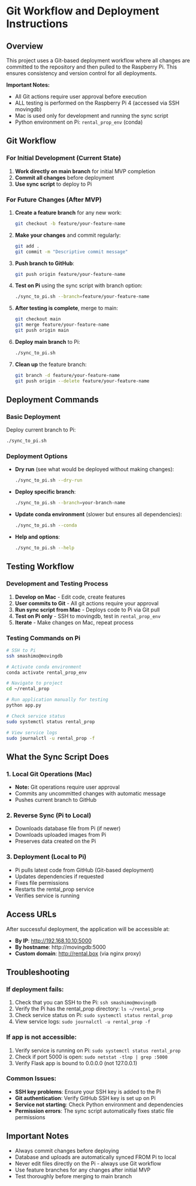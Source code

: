 # Git Workflow and Deployment Instructions

## Overview
This project uses a Git-based deployment workflow where all changes are committed to the repository and then pulled to the Raspberry Pi. This ensures consistency and version control for all deployments.

**Important Notes:**
- All Git actions require user approval before execution
- ALL testing is performed on the Raspberry Pi 4 (accessed via SSH movingdb)
- Mac is used only for development and running the sync script
- Python environment on Pi: `rental_prop_env` (conda)

## Git Workflow

### For Initial Development (Current State)
1. **Work directly on main branch** for initial MVP completion
2. **Commit all changes** before deployment
3. **Use sync script** to deploy to Pi

### For Future Changes (After MVP)
1. **Create a feature branch** for any new work:
   ```bash
   git checkout -b feature/your-feature-name
   ```

2. **Make your changes** and commit regularly:
   ```bash
   git add .
   git commit -m "Descriptive commit message"
   ```

3. **Push branch to GitHub**:
   ```bash
   git push origin feature/your-feature-name
   ```

4. **Test on Pi** using the sync script with branch option:
   ```bash
   ./sync_to_pi.sh --branch=feature/your-feature-name
   ```

5. **After testing is complete**, merge to main:
   ```bash
   git checkout main
   git merge feature/your-feature-name
   git push origin main
   ```

6. **Deploy main branch** to Pi:
   ```bash
   ./sync_to_pi.sh
   ```

7. **Clean up** the feature branch:
   ```bash
   git branch -d feature/your-feature-name
   git push origin --delete feature/your-feature-name
   ```

## Deployment Commands

### Basic Deployment
Deploy current branch to Pi:
```bash
./sync_to_pi.sh
```

### Deployment Options
- **Dry run** (see what would be deployed without making changes):
  ```bash
  ./sync_to_pi.sh --dry-run
  ```

- **Deploy specific branch**:
  ```bash
  ./sync_to_pi.sh --branch=your-branch-name
  ```

- **Update conda environment** (slower but ensures all dependencies):
  ```bash
  ./sync_to_pi.sh --conda
  ```

- **Help and options**:
  ```bash
  ./sync_to_pi.sh --help
  ```

## Testing Workflow

### Development and Testing Process
1. **Develop on Mac** - Edit code, create features
2. **User commits to Git** - All git actions require your approval
3. **Run sync script from Mac** - Deploys code to Pi via Git pull
4. **Test on Pi only** - SSH to movingdb, test in `rental_prop_env`
5. **Iterate** - Make changes on Mac, repeat process

### Testing Commands on Pi
```bash
# SSH to Pi
ssh smashimo@movingdb

# Activate conda environment
conda activate rental_prop_env

# Navigate to project
cd ~/rental_prop

# Run application manually for testing
python app.py

# Check service status
sudo systemctl status rental_prop

# View service logs
sudo journalctl -u rental_prop -f
```

## What the Sync Script Does

### 1. Local Git Operations (Mac)
- **Note:** Git operations require user approval
- Commits any uncommitted changes with automatic message
- Pushes current branch to GitHub

### 2. Reverse Sync (Pi to Local)
- Downloads database file from Pi (if newer)
- Downloads uploaded images from Pi
- Preserves data created on the Pi

### 3. Deployment (Local to Pi)
- Pi pulls latest code from GitHub (Git-based deployment)
- Updates dependencies if requested
- Fixes file permissions
- Restarts the rental_prop service
- Verifies service is running

## Access URLs
After successful deployment, the application will be accessible at:
- **By IP**: http://192.168.10.10:5000
- **By hostname**: http://movingdb:5000
- **Custom domain**: http://rental.box (via nginx proxy)

## Troubleshooting

### If deployment fails:
1. Check that you can SSH to the Pi: `ssh smashimo@movingdb`
2. Verify the Pi has the rental_prop directory: `ls ~/rental_prop`
3. Check service status on Pi: `sudo systemctl status rental_prop`
4. View service logs: `sudo journalctl -u rental_prop -f`

### If app is not accessible:
1. Verify service is running on Pi: `sudo systemctl status rental_prop`
2. Check if port 5000 is open: `sudo netstat -tlnp | grep :5000`
3. Verify Flask app is bound to 0.0.0.0 (not 127.0.0.1)

### Common Issues:
- **SSH key problems**: Ensure your SSH key is added to the Pi
- **Git authentication**: Verify GitHub SSH key is set up on Pi
- **Service not starting**: Check Python environment and dependencies
- **Permission errors**: The sync script automatically fixes static file permissions

## Important Notes
- Always commit changes before deploying
- Database and uploads are automatically synced FROM Pi to local
- Never edit files directly on the Pi - always use Git workflow
- Use feature branches for any changes after initial MVP
- Test thoroughly before merging to main branch
